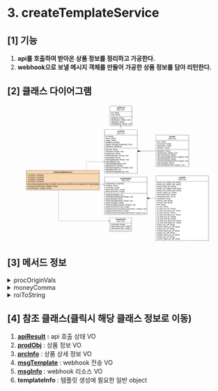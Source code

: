 # 3. createTemplateService

## \[1] 기능

1. **api를 호출하여 받아온 상품 정보를 정리하고 가공한다.**
2. **webhook으로 보낼 메시지 객체를 만들어 가공한 상품 정보를 담아 리턴한다.**

## \[2] 클래스 다이어그램

<figure><img src="../../../../.gitbook/assets/image (3) (1) (2) (1).png" alt=""><figcaption></figcaption></figure>

## \[3]  메서드 정보

<details>

<summary>procOriginVals</summary>

### 1. 기능

* api를 통해 조회한 상품 정보를 정리하고 가공
* webhook으로 보낼 메시지 템플릿 생성
* 최종적으로 전송할 webhook 메시지 객체 생성

### 2. 매개변수

#### **stockXData , kreamData**

* [prodObj(상품정보 VO)](broken-reference) 객체 형태
* stockX , kream 상품 정보를 맵핑

**templateInfo**

* 일반 객체 형태 (object)
* 템플릿 생성에 필요한 부가 정보를 가짐

### 3. 출력

**msgTemplate**

* [msgTemplate(webhook 전송 VO)](broken-reference) 객체 형태
* webhook 전송 메시지 내용을 가짐

</details>

<details>

<summary>moneyComma</summary>

### 1. 기능

* 숫자만 있는 형태의 가격에 세자리수 단위로 ',' 를 붙여 string 형태로 반환

### 2. 매개변수

* 가격 (int형)

### 3. 출력

* 가격 (세자리수 단위가 ','로 표시된 string형)

</details>

<details>

<summary>roiToString</summary>

### 1. 기능

* 숫자만 있는 형태의 percentage값에 '%' 를 붙여 string 형태로 반환

### 2. 매개변수

* percentage (int형)

### 3. 출력

* percentage ('%'로 표시된 string형)

</details>

## \[4] 참조 클래스(클릭시 해당 클래스 정보로 이동)

1. [**apiResult**](<../(1) VO 설계 및 설계도 작성/2./4.-apiresult-api.md>) **:**  api 호출 상태 VO
2. [**prodObj**](<../(1) VO 설계 및 설계도 작성/2./2.-prodobj.md>) : 상품 정보 VO
3. [**prcInfo**](<../(1) VO 설계 및 설계도 작성/2./3.-prcinfo.md>) : 상품 상세 정보 VO
4. [**msgTemplate**](<../(1) VO 설계 및 설계도 작성/4./2.-msgtemplate.md>) : webhook 전송 VO
5. [**msgInfo**](broken-reference) : webhook 리소스 VO
6. **templateInfo** : 템플릿 생성에 필요한 일반 object
